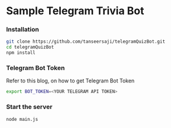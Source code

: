 # Sample Telegram Trivia Bot

### Installation
```bash
git clone https://github.com/tanseersaji/telegramQuizBot.git
cd telegramQuizBot
npm install
```
### Telegram Bot Token
Refer to this blog, on how to get Telegram Bot Token

```bash
export BOT_TOKEN=<YOUR TELEGRAM API TOKEN>
```
### Start the server
```bash
node main.js
```
